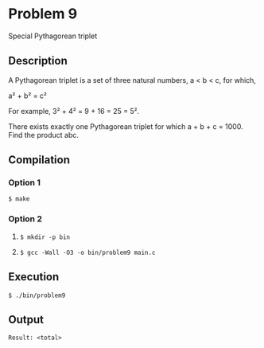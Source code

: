 # Problem 9

Special Pythagorean triplet

## Description
A Pythagorean triplet is a set of three natural numbers, a < b < c, for which,

a² + b² = c²

For example, 3² + 4² = 9 + 16 = 25 = 5².

There exists exactly one Pythagorean triplet for which a + b + c = 1000.
Find the product abc.

## Compilation
### Option 1
`$ make`
### Option 2
1. `$ mkdir -p bin`

2. `$ gcc -Wall -O3 -o bin/problem9 main.c`

## Execution
`$ ./bin/problem9`

## Output
`Result: <total>`
